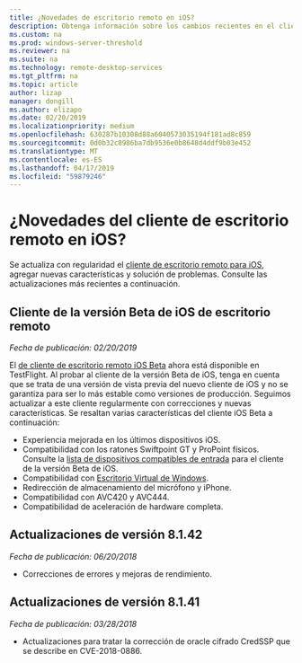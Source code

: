 ```yaml
---
title: ¿Novedades de escritorio remoto en iOS?
description: Obtenga información sobre los cambios recientes en el cliente de escritorio remoto para iOS
ms.custom: na
ms.prod: windows-server-threshold
ms.reviewer: na
ms.suite: na
ms.technology: remote-desktop-services
ms.tgt_pltfrm: na
ms.topic: article
author: lizap
manager: dongill
ms.author: elizapo
ms.date: 02/20/2019
ms.localizationpriority: medium
ms.openlocfilehash: 630287b10308d88a6040573035194f181ad8c859
ms.sourcegitcommit: 0d0b32c8986ba7db9536e0b8648d4ddf9b03e452
ms.translationtype: MT
ms.contentlocale: es-ES
ms.lasthandoff: 04/17/2019
ms.locfileid: "59879246"
---
```

# <a name="whats-new-for-the-remote-desktop-client-on-ios"></a>¿Novedades del cliente de escritorio remoto en iOS?

Se actualiza con regularidad el [cliente de escritorio remoto para iOS](remote-desktop-ios.md), agregar nuevas características y solución de problemas. Consulte las actualizaciones más recientes a continuación.

## <a name="remote-desktop-ios-beta-client"></a>Cliente de la versión Beta de iOS de escritorio remoto
*Fecha de publicación: 02/20/2019*

El [de cliente de escritorio remoto iOS Beta](remote-desktop-ios.md#download-the-remote-desktop-ios-beta-client) ahora está disponible en TestFlight. Al probar al cliente de la versión Beta de iOS, tenga en cuenta que se trata de una versión de vista previa del nuevo cliente de iOS y no se garantiza para ser lo más estable como versiones de producción. Seguimos actualizar a este cliente regularmente con correcciones y nuevas características. Se resaltan varias características del cliente iOS Beta a continuación:

- Experiencia mejorada en los últimos dispositivos iOS.
- Compatibilidad con los ratones Swiftpoint GT y ProPoint físicos. Consulte la [lista de dispositivos compatibles de entrada](remote-desktop-ios.md#supported-input-devices) para el cliente de la versión Beta de iOS.
- Compatibilidad con [Escritorio Virtual de Windows](https://aka.ms/wvd).
- Redirección de almacenamiento del micrófono y iPhone.
- Compatibilidad con AVC420 y AVC444.
- Compatibilidad de aceleración de hardware completa.

## <a name="updates-for-version-8142"></a>Actualizaciones de versión 8.1.42
*Fecha de publicación: 06/20/2018*

- Correcciones de errores y mejoras de rendimiento.

## <a name="updates-for-version-8141"></a>Actualizaciones de versión 8.1.41
*Fecha de publicación: 03/28/2018*

- Actualizaciones para tratar la corrección de oracle cifrado CredSSP que se describe en CVE-2018-0886.
 
